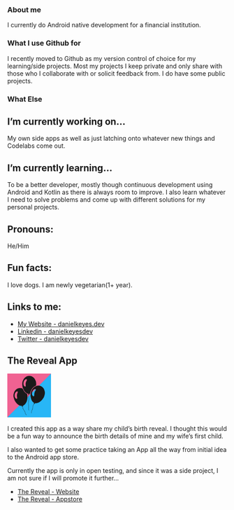 ### About me

I currently do Android native development for a financial institution.

### What I use Github for

I recently moved to Github as my version control of choice for my learning/side projects. Most my projects I keep private and only share with those who I collaborate with or solicit feedback from. I do have some public projects.

### What Else

## I’m currently working on...

My own side apps as well as just latching onto whatever new things and Codelabs come out.

## I’m currently learning...

To be a better developer, mostly though continuous development using Android and Kotlin as there is always room to improve. 
I also learn whatever I need to solve problems and come up with different solutions for my personal projects.

## Pronouns: 

He/Him

## Fun facts:

I love dogs. I am newly vegetarian(1+ year). 
 
## Links to me:

- [My Website - danielkeyes.dev](https://www.danielkeyes.dev/)
- [Linkedin - danielkeyesdev](https://www.linkedin.com/in/danielkeyesdev/)
- [Twitter - danielkeyesdev](https://twitter.com/danielkeyesdev)

## The Reveal App


<img src="./img/TheRevealPlayStoreIcon.png" alt="drawing" width="100"/>

[//]: # (![]&#40;/img/TheRevealPlayStoreIcon.png&#41;)

I created this app as a way share my child’s birth reveal. I thought this would be a fun way to announce the birth details of mine and my wife’s first child.

I also wanted to get some practice taking an App all the way from initial idea to the Android app store.

Currently the app is only in open testing, and since it was a side project, I am not sure if I will promote it further...

- [The Reveal - Website](https://www.danielkeyes.dev/thereveal/)
- [The Reveal - Appstore](https://play.google.com/store/apps/details?id=dev.danielkeyes.thereveal)

<!--
**danielkeyes/danielkeyes** is a ✨ _special_ ✨ repository because its `README.md` (this file) appears on your GitHub profile.

Here are some ideas to get you started:

- 🔭 I’m currently working on ...
- 🌱 I’m currently learning ...
- 👯 I’m looking to collaborate on ...
- 🤔 I’m looking for help with ...
- 💬 Ask me about ...
- 📫 How to reach me: ...
- 😄 Pronouns: ...
- ⚡ Fun fact: ...
-->
